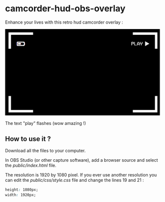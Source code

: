 # camcorder-hud-obs-overlay

Enhance your lives with this retro hud camcorder overlay :

![Screenshot](public/img/example.png)

The text "play" flashes (wow amazing !)

## How to use it ?

Download all the files to your computer.

In OBS Studio (or other capture software), add a browser source and select 
the _public/index.html_ file.


The resolution is 1920 by 1080 pixel. If you ever use another resolution you can 
edit the _public/css/style.css_ file and change the lines 19 and 21 :

```css
height: 1080px;
width: 1920px;
```
